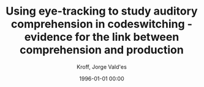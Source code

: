 ---
layout: post
title: Using eye-tracking to study auditory comprehension in codeswitching - evidence for the link between comprehension and production

date: 1996-01-01 00:00
author: Kroff, Jorge Vald\'es
year: 2012
---